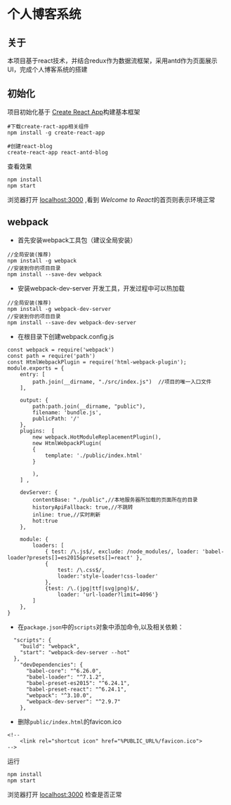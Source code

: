 个人博客系统
============

关于
---------
本项目基于react技术，并结合redux作为数据流框架，采用antd作为页面展示UI，完成个人博客系统的搭建

初始化
--------- 
项目初始化基于 [Create React App](https://github.com/facebookincubator/create-react-app)构建基本框架
````
#下载create-ract-app相关组件
npm install -g create-react-app

#创建react-blog
create-react-app react-antd-blog
````

查看效果
````
npm install
npm start
````
浏览器打开 [localhost:3000](http://localhost:3000/) ,看到 *Welcome to React*的首页则表示环境正常
 

webpack
--------- 
- 首先安装webpack工具包（建议全局安装）
````
//全局安装(推荐)
npm install -g webpack
//安装到你的项目目录
npm install --save-dev webpack
````

- 安装webpack-dev-server 开发工具，开发过程中可以热加载
````
//全局安装(推荐)
npm install -g webpack-dev-server
//安装到你的项目目录
npm install --save-dev webpack-dev-server
````
- 在根目录下创建webpack.config.js
````
const webpack = require('webpack')
const path = require('path')
const HtmlWebpackPlugin = require('html-webpack-plugin');
module.exports = {
    entry: [
        path.join(__dirname, "./src/index.js")  //项目的唯一入口文件
    ],

    output: {
        path:path.join(__dirname, "public"),
        filename: 'bundle.js',
        publicPath: '/'
    },
    plugins:  [
        new webpack.HotModuleReplacementPlugin(),
        new HtmlWebpackPlugin(
        {
            template: './public/index.html'
        }

        ),
    ] ,

    devServer: {
        contentBase: "./public",//本地服务器所加载的页面所在的目录
        historyApiFallback: true,//不跳转
        inline: true,//实时刷新
        hot:true
    },

    module: {
        loaders: [
            { test: /\.js$/, exclude: /node_modules/, loader: 'babel-loader?presets[]=es2015&presets[]=react' },
            {
                test: /\.css$/,
                loader:'style-loader!css-loader'
            },
            {test: /\.(jpg|ttf|svg|png)$/,
                loader: 'url-loader?limit=4096'}
        ]
    },
}
````

- 在`package.json`中的`scripts`对象中添加命令,以及相关依赖：
````
  "scripts": {
    "build": "webpack",
    "start": "webpack-dev-server --hot"
  },
    "devDependencies": {
      "babel-core": "^6.26.0",
      "babel-loader": "^7.1.2",
      "babel-preset-es2015": "^6.24.1",
      "babel-preset-react": "^6.24.1",
      "webpack": "^3.10.0",
      "webpack-dev-server": "^2.9.7"
    },
````

- 删除`public/index.html`的favicon.ico
````
<!--
    <link rel="shortcut icon" href="%PUBLIC_URL%/favicon.ico">
-->
````
运行
````
npm install
npm start
````
浏览器打开 [localhost:3000](http://localhost:3000/) 检查是否正常
